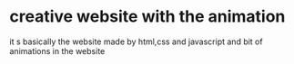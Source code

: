 # creative website with the animation
it s basically the website made by html,css and javascript and bit of animations in the website 
